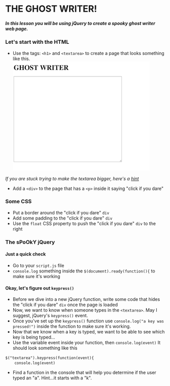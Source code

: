 # THE GHOST WRITER!
##### In this lesson you will be using jQuery to create a spooky ghost writer web page.

### Let's start with the HTML
* Use the tags: `<h1>` and `<textarea>` to create a page that looks something like this.
![screen](images/example.png)


*If you are stuck trying to make the textarea bigger, here's a [hint](https://www.w3schools.com/tags/tryit.asp?filename=tryhtml_textarea)*
* Add a `<div>` to the page that has a `<p>` inside it saying "click if you dare"

### Some CSS
* Put a border around the "click if you dare" `div` 
* Add some padding to the "click if you dare" `div`
* Use the `float` CSS property to push the "click if you dare" `div` to the right

### The sPoOkY jQuery
#### Just a quick check
* Go to your `script.js` file
* `console.log` something inside the `$(document).ready(function(){` to make sure it's working
#### Okay, let's figure out `keypress()`
* Before we dive into a new jQuery function, write some code that hides the "click if you dare" `div` once the page is loaded
* Now, we want to know when someone types in the `<textarea>`. May I suggest, jQuery's `keypress()` event.
* Once you've set up the `keypress()` function use `console.log("a key was pressed!")` inside the function to make sure it's working.
* Now that we know when a key is typed, we want to be able to see which key is being typed...
* Use the variable event inside your function, then `console.log(event)`  It should look something like this 

```
$("textarea").keypress(function(event){
    console.log(event)
``` 
* Find a function in the console that will help you determine if the user typed an "a". Hint...it starts with a "k".

